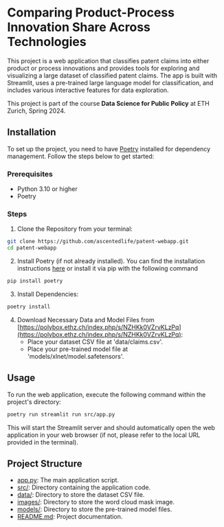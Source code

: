 # Comparing Product-Process Innovation Share Across Technologies

This project is a web application that classifies patent claims into either product or process innovations and provides tools for exploring and visualizing a large dataset of classified patent claims. The app is built with Streamlit, uses a pre-trained large language model for classification, and includes various interactive features for data exploration.

This project is part of the course **Data Science for Public Policy** at ETH Zurich, Spring 2024.


## Installation
To set up the project, you need to have [Poetry](https://python-poetry.org/) installed for dependency management.
Follow the steps below to get started:

### Prerequisites
- Python 3.10 or higher
- Poetry

### Steps
1. Clone the Repository from your terminal:
```sh
git clone https://github.com/ascentedlife/patent-webapp.git
cd patent-webapp
```
2. Install Poetry (if not already installed). You can find the installation instructions [here](https://python-poetry.org/docs/#installation) or install it via pip with the following command
```sh
pip install poetry
```

3. Install Dependencies:
```sh
poetry install
```

4. Download Necessary Data and Model Files from [https://polybox.ethz.ch/index.php/s/NZHKk0VZrvKLzPq](https://polybox.ethz.ch/index.php/s/NZHKk0VZrvKLzPq):
   - Place your dataset CSV file at 'data/claims.csv'.
   - Place your pre-trained model file at 'models/xlnet/model.safetensors'.


## Usage
To run the web application, execute the following command within the project's directory:

```sh
poetry run streamlit run src/app.py
```

This will start the Streamlit server and should automatically open the web application in your web browser (if not, please refer to the local URL provided in the terminal).


## Project Structure
- [app.py](./src/app.py): The main application script.
- [src/](./src/): Directory containing the application code.
- [data/](./data/): Directory to store the dataset CSV file.
- [images/](./images/): Directory to store the word cloud mask image.
- [models/](./models/): Directory to store the pre-trained model files.
- [README.md](./README.md): Project documentation.
